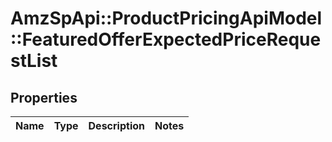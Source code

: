 # AmzSpApi::ProductPricingApiModel::FeaturedOfferExpectedPriceRequestList

## Properties
Name | Type | Description | Notes
------------ | ------------- | ------------- | -------------

